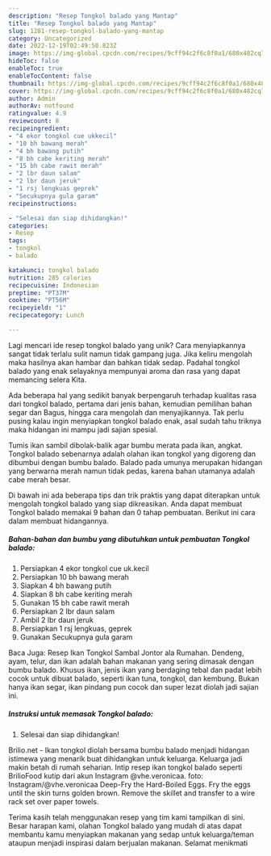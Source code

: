 ```yaml
---
description: "Resep Tongkol balado yang Mantap"
title: "Resep Tongkol balado yang Mantap"
slug: 1281-resep-tongkol-balado-yang-mantap
category: Uncategorized
date: 2022-12-19T02:49:50.823Z
image: https://img-global.cpcdn.com/recipes/9cff94c2f6c8f0a1/680x482cq70/tongkol-balado-foto-resep-utama.jpg
hideToc: false
enableToc: true
enableTocContent: false
thumbnail: https://img-global.cpcdn.com/recipes/9cff94c2f6c8f0a1/680x482cq70/tongkol-balado-foto-resep-utama.jpg
cover: https://img-global.cpcdn.com/recipes/9cff94c2f6c8f0a1/680x482cq70/tongkol-balado-foto-resep-utama.jpg
author: Admin
authorAv: notfound
ratingvalue: 4.9
reviewcount: 8
recipeingredient:
- "4 ekor tongkol cue ukkecil"
- "10 bh bawang merah"
- "4 bh bawang putih"
- "8 bh cabe keriting merah"
- "15 bh cabe rawit merah"
- "2 lbr daun salam"
- "2 lbr daun jeruk"
- "1 rsj lengkuas geprek"
- "Secukupnya gula garam"
recipeinstructions:

- "Selesai dan siap dihidangkan!"
categories:
- Resep
tags:
- tongkol
- balado

katakunci: tongkol balado 
nutrition: 285 calories
recipecuisine: Indonesian
preptime: "PT37M"
cooktime: "PT56M"
recipeyield: "1"
recipecategory: Lunch

---
```





Lagi mencari ide resep tongkol balado yang unik? Cara menyiapkannya sangat tidak terlalu sulit namun tidak gampang juga. Jika keliru mengolah maka hasilnya akan hambar dan bahkan tidak sedap. Padahal tongkol balado yang enak selayaknya mempunyai aroma dan rasa yang dapat memancing selera Kita.





Ada beberapa hal yang sedikit banyak berpengaruh terhadap kualitas rasa dari tongkol balado, pertama dari jenis bahan, kemudian pemilihan bahan segar dan Bagus, hingga cara mengolah dan menyajikannya. Tak perlu pusing kalau ingin menyiapkan tongkol balado enak,      asal sudah tahu triknya maka hidangan ini mampu jadi sajian spesial.














Tumis ikan sambil dibolak-balik agar bumbu merata pada ikan, angkat. Tongkol balado sebenarnya adalah olahan ikan tongkol yang digoreng dan dibumbui dengan bumbu balado. Balado pada umunya merupakan hidangan yang berwarna merah namun tidak pedas, karena bahan utamanya adalah cabe merah besar.






Di bawah ini ada beberapa tips dan trik praktis yang dapat diterapkan untuk mengolah tongkol balado yang siap dikreasikan. Anda dapat membuat Tongkol balado memakai 9 bahan dan 0 tahap pembuatan. Berikut ini cara dalam membuat hidangannya.

<!--inarticleads1-->

##### Bahan-bahan dan bumbu yang dibutuhkan untuk pembuatan Tongkol balado:

1. Persiapkan 4 ekor tongkol cue uk.kecil
1. Persiapkan 10 bh bawang merah
1. Siapkan 4 bh bawang putih
1. Siapkan 8 bh cabe keriting merah
1. Gunakan 15 bh cabe rawit merah
1. Persiapkan 2 lbr daun salam
1. Ambil 2 lbr daun jeruk
1. Persiapkan 1 rsj lengkuas, geprek
1. Gunakan Secukupnya gula garam


Baca Juga: Resep Ikan Tongkol Sambal Jontor ala Rumahan. Dendeng, ayam, telur, dan ikan adalah bahan makanan yang sering dimasak dengan bumbu balado. Khusus ikan, jenis ikan yang berdaging tebal dan padat lebih cocok untuk dibuat balado, seperti ikan tuna, tongkol, dan kembung. Bukan hanya ikan segar, ikan pindang pun cocok dan super lezat diolah jadi sajian ini. 

<!--inarticleads2-->

##### Instruksi untuk memasak Tongkol balado:


1. Selesai dan siap dihidangkan!

Brilio.net - Ikan tongkol diolah bersama bumbu balado menjadi hidangan istimewa yang menarik buat dihidangkan untuk keluarga. Keluarga jadi makin betah di rumah seharian. Intip resep ikan tongkol balado seperti BrilioFood kutip dari akun Instagram @vhe.veronicaa. foto: Instagram/@vhe.veronicaa Deep-Fry the Hard-Boiled Eggs. Fry the eggs until the skin turns golden brown. Remove the skillet and transfer to a wire rack set over paper towels. 

Terima kasih telah menggunakan resep yang tim kami tampilkan di sini. Besar harapan kami, olahan Tongkol balado yang mudah di atas dapat membantu kamu menyiapkan makanan yang sedap untuk keluarga/teman ataupun menjadi inspirasi dalam berjualan makanan. Selamat menikmati
